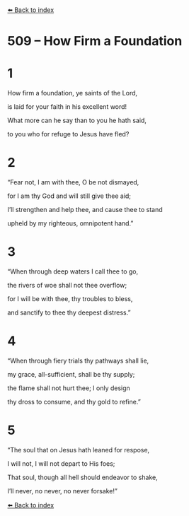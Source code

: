 [⬅️ Back to index](../README.md)

# 509 – How Firm a Foundation





# 1

How firm a foundation, ye saints of the Lord,

is laid for your faith in his excellent word!

What more can he say than to you he hath said,

to you who for refuge to Jesus have fled?



# 2

“Fear not, I am with thee, O be not dismayed,

for I am thy God and will still give thee aid;

I’ll strengthen and help thee, and cause thee to stand

upheld by my righteous, omnipotent hand.”



# 3

“When through deep waters I call thee to go,

the rivers of woe shall not thee overflow;

for I will be with thee, thy troubles to bless,

and sanctify to thee thy deepest distress.”



# 4

“When through fiery trials thy pathways shall lie,

my grace, all-sufficient, shall be thy supply;

the flame shall not hurt thee; I only design

thy dross to consume, and thy gold to refine.”



# 5

“The soul that on Jesus hath leaned for respose,

I will not, I will not depart to His foes;

That soul, though all hell should endeavor to shake,

I’ll never, no never, no never forsake!”

[⬅️ Back to index](../README.md)
